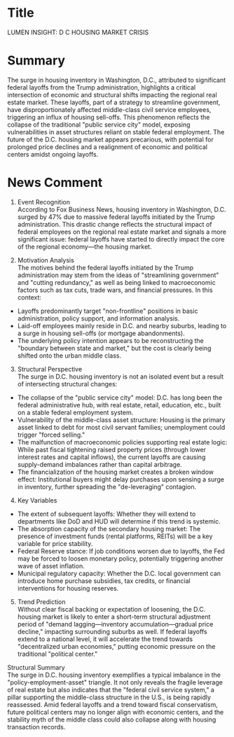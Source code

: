 # Title
LUMEN INSIGHT: D C HOUSING MARKET CRISIS

# Summary
The surge in housing inventory in Washington, D.C., attributed to significant federal layoffs from the Trump administration, highlights a critical intersection of economic and structural shifts impacting the regional real estate market. These layoffs, part of a strategy to streamline government, have disproportionately affected middle-class civil service employees, triggering an influx of housing sell-offs. This phenomenon reflects the collapse of the traditional "public service city" model, exposing vulnerabilities in asset structures reliant on stable federal employment. The future of the D.C. housing market appears precarious, with potential for prolonged price declines and a realignment of economic and political centers amidst ongoing layoffs.

# News Comment
1. Event Recognition  
According to Fox Business News, housing inventory in Washington, D.C. surged by 47% due to massive federal layoffs initiated by the Trump administration. This drastic change reflects the structural impact of federal employees on the regional real estate market and signals a more significant issue: federal layoffs have started to directly impact the core of the regional economy—the housing market.

2. Motivation Analysis  
The motives behind the federal layoffs initiated by the Trump administration may stem from the ideas of "streamlining government" and "cutting redundancy," as well as being linked to macroeconomic factors such as tax cuts, trade wars, and financial pressures. In this context:  
- Layoffs predominantly target "non-frontline" positions in basic administration, policy support, and information analysis.  
- Laid-off employees mainly reside in D.C. and nearby suburbs, leading to a surge in housing sell-offs (or mortgage abandonments).  
- The underlying policy intention appears to be reconstructing the "boundary between state and market," but the cost is clearly being shifted onto the urban middle class.

3. Structural Perspective  
The surge in D.C. housing inventory is not an isolated event but a result of intersecting structural changes:  
- The collapse of the "public service city" model: D.C. has long been the federal administrative hub, with real estate, retail, education, etc., built on a stable federal employment system.  
- Vulnerability of the middle-class asset structure: Housing is the primary asset linked to debt for most civil servant families; unemployment could trigger "forced selling."  
- The malfunction of macroeconomic policies supporting real estate logic: While past fiscal tightening raised property prices (through lower interest rates and capital inflows), the current layoffs are causing supply-demand imbalances rather than capital arbitrage.  
- The financialization of the housing market creates a broken window effect: Institutional buyers might delay purchases upon sensing a surge in inventory, further spreading the "de-leveraging" contagion.

4. Key Variables  
- The extent of subsequent layoffs: Whether they will extend to departments like DoD and HUD will determine if this trend is systemic.  
- The absorption capacity of the secondary housing market: The presence of investment funds (rental platforms, REITs) will be a key variable for price stability.  
- Federal Reserve stance: If job conditions worsen due to layoffs, the Fed may be forced to loosen monetary policy, potentially triggering another wave of asset inflation.  
- Municipal regulatory capacity: Whether the D.C. local government can introduce home purchase subsidies, tax credits, or financial interventions for housing reserves.

5. Trend Prediction  
Without clear fiscal backing or expectation of loosening, the D.C. housing market is likely to enter a short-term structural adjustment period of "demand lagging—inventory accumulation—gradual price decline," impacting surrounding suburbs as well. If federal layoffs extend to a national level, it will accelerate the trend towards "decentralized urban economies," putting economic pressure on the traditional "political center."

Structural Summary  
The surge in D.C. housing inventory exemplifies a typical imbalance in the "policy-employment-asset" triangle. It not only reveals the fragile leverage of real estate but also indicates that the "federal civil service system," a pillar supporting the middle-class structure in the U.S., is being rapidly reassessed. Amid federal layoffs and a trend toward fiscal conservatism, future political centers may no longer align with economic centers, and the stability myth of the middle class could also collapse along with housing transaction records.

